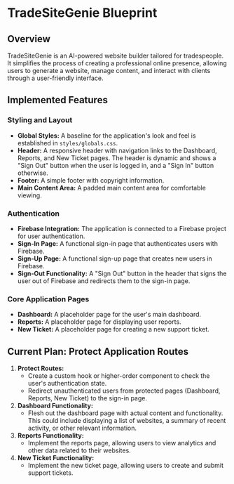 # TradeSiteGenie Blueprint

## Overview

TradeSiteGenie is an AI-powered website builder tailored for tradespeople. It simplifies the process of creating a professional online presence, allowing users to generate a website, manage content, and interact with clients through a user-friendly interface.

## Implemented Features

### Styling and Layout

- **Global Styles:** A baseline for the application's look and feel is established in `styles/globals.css`.
- **Header:** A responsive header with navigation links to the Dashboard, Reports, and New Ticket pages. The header is dynamic and shows a "Sign Out" button when the user is logged in, and a "Sign In" button otherwise.
- **Footer:** A simple footer with copyright information.
- **Main Content Area:** A padded main content area for comfortable viewing.

### Authentication

- **Firebase Integration:** The application is connected to a Firebase project for user authentication.
- **Sign-In Page:** A functional sign-in page that authenticates users with Firebase.
- **Sign-Up Page:** A functional sign-up page that creates new users in Firebase.
- **Sign-Out Functionality:** A "Sign Out" button in the header that signs the user out of Firebase and redirects them to the sign-in page.

### Core Application Pages

- **Dashboard:** A placeholder page for the user's main dashboard.
- **Reports:** A placeholder page for displaying user reports.
- **New Ticket:** A placeholder page for creating a new support ticket.

## Current Plan: Protect Application Routes

1.  **Protect Routes:**
    *   Create a custom hook or higher-order component to check the user's authentication state.
    *   Redirect unauthenticated users from protected pages (Dashboard, Reports, New Ticket) to the sign-in page.
2.  **Dashboard Functionality:**
    *   Flesh out the dashboard page with actual content and functionality. This could include displaying a list of websites, a summary of recent activity, or other relevant information.
3.  **Reports Functionality:**
    *   Implement the reports page, allowing users to view analytics and other data related to their websites.
4.  **New Ticket Functionality:**
    *   Implement the new ticket page, allowing users to create and submit support tickets.
